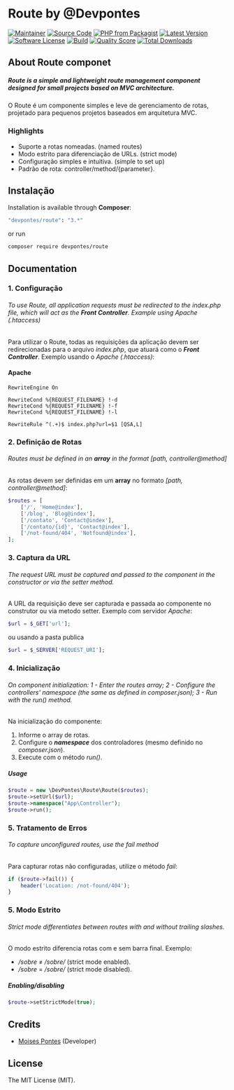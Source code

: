# Route by @Devpontes

[![Maintainer](https://img.shields.io/badge/maintainer-@moi.pontes-blue.svg?style=flat-square)](https://instagram.com/moi.pontes)
[![Source Code](https://img.shields.io/badge/source-moisespontes/route-blue.svg?style=flat-square)](https://github.com/moisespontes/route)
[![PHP from Packagist](https://img.shields.io/packagist/php-v/devpontes/route.svg?style=flat-square)](https://packagist.org/packages/devpontes/route)
[![Latest Version](https://img.shields.io/github/release/moisespontes/route.svg?style=flat-square)](https://github.com/moisespontes/route/releases)
[![Software License](https://img.shields.io/badge/license-MIT-brightgreen.svg?style=flat-square)](LICENSE)
[![Build](https://img.shields.io/scrutinizer/build/g/moisespontes/route.svg?style=flat-square)](https://scrutinizer-ci.com/g/moisespontes/route)
[![Quality Score](https://img.shields.io/scrutinizer/g/moisespontes/route.svg?style=flat-square)](https://scrutinizer-ci.com/g/moisespontes/route)
[![Total Downloads](https://img.shields.io/packagist/dt/devpontes/route.svg?style=flat-square)](https://packagist.org/packages/devpontes/route)

## About Route componet

##### Route is a simple and lightweight route management component designed for small projects based on MVC architecture.

O Route é um componente simples e leve de gerenciamento de rotas, projetado para pequenos projetos baseados em arquitetura MVC.

### Highlights

- Suporte a rotas nomeadas. (named routes)
- Modo estrito para diferenciação de URLs. (strict mode)
- Configuração simples e intuitiva. (simple to set up)
- Padrão de rota: controller/method/{parameter}.

## Instalação

Installation is available through **Composer**:

```bash
"devpontes/route": "3.*"
```

or run

```bash
composer require devpontes/route
```

## Documentation

### 1. Configuração

###### To use Route, all application requests must be redirected to the _index.php_ file, which will act as the **_Front Controller_**. Example using _Apache (.htaccess)_

Para utilizar o Route, todas as requisições da aplicação devem ser redirecionadas para o arquivo _index.php_, que atuará como o **_Front Controller_**. Exemplo usando o _Apache (.htaccess)_:

#### Apache

```apacheconfig
RewriteEngine On

RewriteCond %{REQUEST_FILENAME} !-d
RewriteCond %{REQUEST_FILENAME} !-f
RewriteCond %{REQUEST_FILENAME} !-l

RewriteRule ^(.+)$ index.php?url=$1 [QSA,L]
```

### 2. Definição de Rotas

###### Routes must be defined in an **array** in the format _[path, controller@method]_

As rotas devem ser definidas em um **array** no formato _[path, controller@method]_:

```php
$routes = [
    ['/', 'Home@index'],
    ['/blog', 'Blog@index'],
    ['/contato', 'Contact@index'],
    ['/contato/{id}', 'Contact@index'],
    ['/not-found/404', 'Notfound@index'],
];
```

### 3. Captura da URL

###### The request URL must be captured and passed to the component in the constructor or via the setter method.

A URL da requisição deve ser capturada e passada ao componente no construtor ou via metodo setter. Exemplo com servidor _Apache_:

```php
$url = $_GET['url'];
```

ou usando a pasta publica

```php
$url = $_SERVER['REQUEST_URI'];
```

### 4. Inicialização

###### On component initialization: 1 - Enter the routes array; 2 - Configure the controllers' namespace (the same as defined in _composer.json_); 3 - Run with the _run()_ method.

Na inicialização do componente:

1. Informe o array de rotas.
2. Configure o **_namespace_** dos controladores (mesmo definido no _composer.json_).
3. Execute com o método _run()_.

##### Usage

```php
$route = new \DevPontes\Route\Route($routes);
$route->setUrl($url);
$route->namespace("App\Controller");
$route->run();
```

### 5. Tratamento de Erros

###### To capture unconfigured routes, use the _fail_ method

Para capturar rotas não configuradas, utilize o método _fail_:

```php
if ($route->fail()) {
    header('Location: /not-found/404');
}
```

### 5. Modo Estrito

###### Strict mode differentiates between routes with and without trailing slashes.

O modo estrito diferencia rotas com e sem barra final. Exemplo:

- _/sobre_ ≠ _/sobre/_ (strict mode enabled).
- _/sobre_ = _/sobre/_ (strict mode disabled).

##### Enabling/disabling

```php
$route->setStrictMode(true);
```

## Credits

- [Moises Pontes](https://github.com/moisespontes) (Developer)

## License

The MIT License (MIT).
